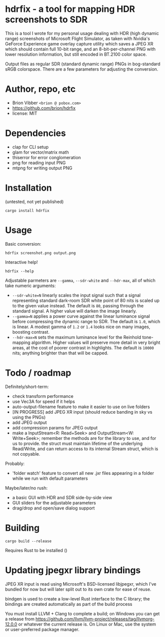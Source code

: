 # hdrfix - a tool for mapping HDR screenshots to SDR

This is a tool I wrote for my personal usage dealing with HDR (high dynamic range) screenshots of Microsoft Flight Simulator, as taken with Nvidia's GeForce Experience game overlay capture utility which saves a JPEG XR which should contain full 10-bit range, and an 8-bit-per-channel PNG with lower resolution information, but still encoded in BT.2100 color space.

Output files as regular SDR (standard dynamic range) PNGs in bog-standard sRGB colorspace. There are a few parameters for adjusting the conversion.

# Author, repo, etc

* Brion Vibber `<brion @ pobox.com>`
* https://github.com/brion/hdrfix
* license: MIT

# Dependencies

* clap for CLI setup
* glam for vector/matrix math
* thiserror for error conglomeration
* png for reading input PNG
* mtpng for writing output PNG

# Installation

(untested, not yet published)

```
cargo install hdrfix
```

# Usage

Basic conversion:

```
hdrfix screenshot.png output.png
```

Interactive help!

```
hdrfix --help
```

Adjustable parmeters are `--gamma`, `--sdr-white` and `--hdr-max`, all of which take numeric arguments:
* `--sdr-white=N` linearly scales the input signal such that a signal representing standard dark-room SDR white point of 80 nits is scaled up to the given value instead. The default is `80`, passing through the standard signal. A higher value will darken the image linearly.
* `--gamma=N` applies a power curve against the linear luminance signal before compressing the dynamic range to SDR. The default is `1.0`, which is linear. A modest gamma of `1.2` or `1.4` looks nice on many images, boosting contrast.
* `--hdr-max=N` sets the maximum luminance level for the Reinhold tone-mapping algorithm. Higher values will preserve more detail in very bright areas, at the cost of poorer contrast in highlights. The default is `10000` nits; anything brighter than that will be capped.



# Todo / roadmap

Definitely/short-term:
* check transform performance
* use Vec3A for speed if it helps
* auto-output-filename feature to make it easier to use on live folders
* [IN PROGRESS] add JPEG XR input (should reduce banding in sky vs using the PNGs)
* add JPEG output
* add compression params for JPEG output
* make a InputStream<R: Read+Seek> and OutputStream<W: Write+Seek>; remember the methods are for the library to use, and for us to provide. the struct must maintain lifetime of the underlying Read/Write, and can return access to its internal Stream struct, which is not copyable.

Probably:
* 'folder watch' feature to convert all new .jxr files appearing in a folder while we run with default parameters

Maybe/later/no rush:
* a basic GUI with HDR and SDR side-by-side view
* GUI sliders for the adjustable parameters
* drag/drop and open/save dialog support

# Building

```
cargo build --release
```

Requires Rust to be installed ()

# Updating jpegxr library bindings

JPEG XR input is read using Microsoft's BSD-licensed libjpegxr, which I've bundled for now but will later split out to its own crate for ease of reuse.

bindgen is used to create a low-level Rust interface to the C library; the bindings are created automatically as part of the build process

You must install LLVM + Clang to complete a build; on Windows you can get a release from https://github.com/llvm/llvm-project/releases/tag/llvmorg-12.0.0 or whatever the current release is. On Linux or Mac, use the system or user-preferred package manager.
